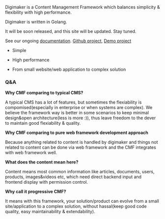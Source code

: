 

Digimaker is a Content Management Framework which balances simplicity & flexibility with high performance. 

Digimaker is written in Golang.

It will be soon released, and this site will be updated. Stay tuned.

See our ongoing [documentation](https://digimaker.org/doc). [Github project](https://github.com/digimakergo/digimaker), [Demo project](https://github.com/digimakergo/dmdemo)

- Simple

- High performance

- From small website/web application to complex solution


### Q&A
**Why CMF comparing to typical CMS?**

A typical CMS has a lot of features, but sometimes the flexiability is compomised(especially in enterprise or when systems are complex). We believe the framework way is better in some scenarios to keep minimal design&open architecture(less is more :)), thus leave freedom to the dever to maintain good flexiability & quality.

**Why CMF comparing to pure web framework development approach**

Because anything related to content is handled by digimaker and things not related to content can be done via web framework and the CMF integrates with web framework well.

**What does the content mean here?**

Content means most common information like articles, documents, users, products, images&videos etc, which need direct backend input and frontend display with permission control.

**Why call it progressive CMF?**

It means with this framework, your solution/product can evolve from a small site/application to a complex solution, without hassal(keep good code quality, easy maintainability & extendability).


